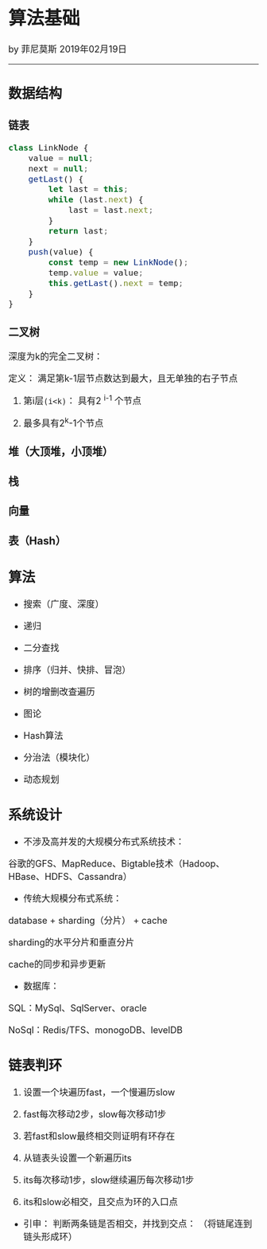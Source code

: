 <font size="4">

# 算法基础

by 菲尼莫斯  2019年02月19日

---

## 数据结构

### 链表

```js
class LinkNode {
    value = null;
    next = null;
    getLast() {
        let last = this;
        while (last.next) {
            last = last.next;
        }
        return last;
    }
    push(value) {
        const temp = new LinkNode();
        temp.value = value;
        this.getLast().next = temp;
    }
}
```

### 二叉树

深度为k的完全二叉树：

定义： 满足第k-1层节点数达到最大，且无单独的右子节点

1. 第i层`(i<k)`： 具有2 <sup>i-1</sup> 个节点

2. 最多具有2<sup>k</sup>-1个节点

### 堆（大顶堆，小顶堆）

### 栈

### 向量

### 表（Hash）

## 算法

* 搜索（广度、深度）

* 递归

* 二分查找

* 排序（归并、快排、冒泡）

* 树的增删改查遍历

* 图论

* Hash算法

* 分治法（模块化）

* 动态规划

## 系统设计

* 不涉及高并发的大规模分布式系统技术：

谷歌的GFS、MapReduce、Bigtable技术（Hadoop、HBase、HDFS、Cassandra）

* 传统大规模分布式系统：

database + sharding（分片） + cache

sharding的水平分片和垂直分片

cache的同步和异步更新

* 数据库：

SQL：MySql、SqlServer、oracle

NoSql：Redis/TFS、monogoDB、levelDB

## 链表判环

1. 设置一个块遍历fast，一个慢遍历slow

2. fast每次移动2步，slow每次移动1步

3. 若fast和slow最终相交则证明有环存在

4. 从链表头设置一个新遍历its

5. its每次移动1步，slow继续遍历每次移动1步

6. its和slow必相交，且交点为环的入口点

* 引申： 判断两条链是否相交，并找到交点： （将链尾连到链头形成环）

</font>